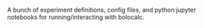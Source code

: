 
A bunch of experiment definitions, config files, and python jupyter notebooks for running/interacting with bolocalc.

